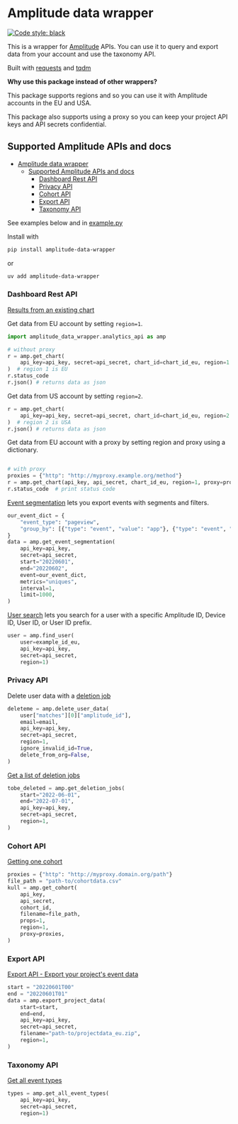 # Amplitude data wrapper

[![Code style: black](https://img.shields.io/badge/code%20style-black-000000.svg)](https://github.com/psf/black)

This is a wrapper for [Amplitude](https://amplitude.com/) APIs. You can use it to query and export data from your account and use the taxonomy API.

Built with [requests](https://requests.readthedocs.io/en/latest/) and [tqdm](https://github.com/tqdm/tqdm)

**Why use this package instead of other wrappers?**

This package supports regions and so you can use it with Amplitude accounts in the EU and USA.

This package also supports using a proxy so you can keep your project API keys and API secrets confidential.

## Supported Amplitude APIs and docs

- [Amplitude data wrapper](#amplitude-data-wrapper)
  - [Supported Amplitude APIs and docs](#supported-amplitude-apis-and-docs)
    - [Dashboard Rest API](#dashboard-rest-api)
    - [Privacy API](#privacy-api)
    - [Cohort API](#cohort-api)
    - [Export API](#export-api)
    - [Taxonomy API](#taxonomy-api)

See examples below and in [example.py](example.py)

Install with

```bash
pip install amplitude-data-wrapper
```

or

```bash
uv add amplitude-data-wrapper
```

### Dashboard Rest API

[Results from an existing chart](https://developers.amplitude.com/docs/dashboard-rest-api#results-from-an-existing-chart)

Get data from EU account by setting `region=1`.

```python
import amplitude_data_wrapper.analytics_api as amp

# without proxy
r = amp.get_chart(
    api_key=api_key, secret=api_secret, chart_id=chart_id_eu, region=1
)  # region 1 is EU
r.status_code
r.json() # returns data as json
```

Get data from US account by setting `region=2`.

```python
r = amp.get_chart(
    api_key=api_key, secret=api_secret, chart_id=chart_id_eu, region=2
)  # region 2 is USA
r.json() # returns data as json
```

Get data from EU account with a proxy by setting region and proxy using a dictionary.

```python

# with proxy
proxies = {"http": "http://myproxy.example.org/method"}
r = amp.get_chart(api_key, api_secret, chart_id_eu, region=1, proxy=proxies)
r.status_code  # print status code
```

[Event segmentation](https://developers.amplitude.com/docs/dashboard-rest-api#event-segmentation) lets you export events with segments and filters.

```python
our_event_dict = {
    "event_type": "pageview",
    "group_by": [{"type": "event", "value": "app"}, {"type": "event", "value": "team"}],
}
data = amp.get_event_segmentation(
    api_key=api_key,
    secret=api_secret,
    start="20220601",
    end="20220602",
    event=our_event_dict,
    metrics="uniques",
    interval=1,
    limit=1000,
)
```

[User search](https://developers.amplitude.com/docs/dashboard-rest-api#user-search) lets you search for a user with a specific Amplitude ID, Device ID, User ID, or User ID prefix.

```python
user = amp.find_user(
    user=example_id_eu, 
    api_key=api_key, 
    secret=api_secret,
    region=1)
```

### Privacy API

Delete user data with a [deletion job](https://developers.amplitude.com/docs/user-deletion#deletion-job)

```python
deleteme = amp.delete_user_data(
    user["matches"][0]["amplitude_id"],
    email=email,
    api_key=api_key,
    secret=api_secret,
    region=1,
    ignore_invalid_id=True,
    delete_from_org=False,
)
```

[Get a list of deletion jobs](https://developers.amplitude.com/docs/user-deletion#get)

```python
tobe_deleted = amp.get_deletion_jobs(
    start="2022-06-01",
    end="2022-07-01",
    api_key=api_key,
    secret=api_secret,
    region=1,
)
```

### Cohort API

[Getting one cohort](https://developers.amplitude.com/docs/behavioral-cohorts-api#getting-one-cohort)

```python
proxies = {"http": "http://myproxy.domain.org/path"}
file_path = "path-to/cohortdata.csv"
kull = amp.get_cohort(
    api_key,
    api_secret,
    cohort_id,
    filename=file_path,
    props=1,
    region=1,
    proxy=proxies,
)
```

### Export API

[Export API - Export your project's event data](https://developers.amplitude.com/docs/export-api#export-api---export-your-projects-event-data)

```python
start = "20220601T00"
end = "20220601T01"
data = amp.export_project_data(
    start=start,
    end=end,
    api_key=api_key,
    secret=api_secret,
    filename="path-to/projectdata_eu.zip",
    region=1,
)
```

### Taxonomy API

[Get all event types](https://developers.amplitude.com/docs/taxonomy-api#get-all-event-types)

```python
types = amp.get_all_event_types(
    api_key=api_key, 
    secret=api_secret, 
    region=1)
```